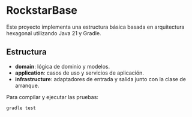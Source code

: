 # RockstarBase

Este proyecto implementa una estructura básica basada en arquitectura hexagonal utilizando Java 21 y Gradle.

## Estructura

- **domain**: lógica de dominio y modelos.
- **application**: casos de uso y servicios de aplicación.
- **infrastructure**: adaptadores de entrada y salida junto con la clase de arranque.

Para compilar y ejecutar las pruebas:

```bash
gradle test
```
